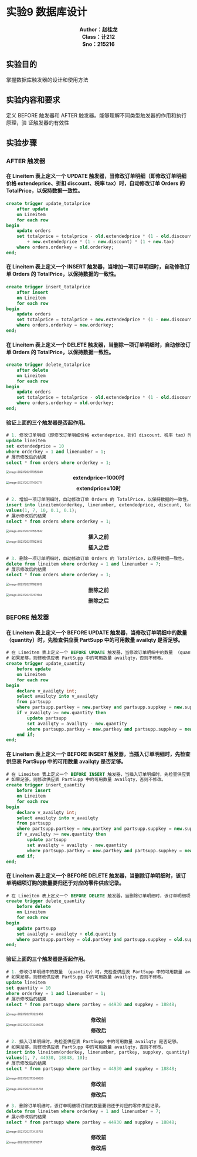 # 实验9 数据库设计

<center><strong>Author：赵桂龙<br>Class：计212<br>Sno：215216</strong></center>

## 实验目的

掌握数据库触发器的设计和使用方法

## 实验内容和要求

定义 BEFORE 触发器和 AFTER 触发器。能够理解不同类型触发器的作用和执行原理，验 证触发器的有效性

## 实验步骤

### AFTER 触发器

####  在 Lineitem 表上定义一个 UPDATE 触发器，当修改订单明细（即修改订单明细价格 extendeprice、折扣 discount、税率 tax）时，自动修改订单 Orders 的 TotalPrice，以保持数据一致性。 

```sql
create trigger update_totalprice
    after update
    on Lineitem
    for each row
begin
    update orders
    set totalprice = totalprice - old.extendedprice * (1 - old.discount) * (1 + old.tax)
        + new.extendedprice * (1 - new.discount) * (1 + new.tax)
    where orders.orderkey = old.orderkey;
end;
```

#### 在 Lineitem 表上定义一个 INSERT 触发器，当增加一项订单明细时，自动修改订单 Orders 的 TotalPrice，以保持数据的一致性。 

```sql
create trigger insert_totalprice
    after insert
    on Lineitem
    for each row
begin
    update orders
    set totalprice = totalprice + new.extendedprice * (1 - new.discount) * (1 + new.tax)
    where orders.orderkey = new.orderkey;
end;
```

#### 在 Lineitem 表上定义一个 DELETE 触发器，当删除一项订单明细时，自动修改订单 Orders 的 TotalPrice，以保持数据一致性。 

```sql
create trigger delete_totalprice
    after delete
    on Lineitem
    for each row
begin
    update orders
    set totalprice = totalprice - old.extendedprice * (1 - old.discount) * (1 + old.tax)
    where orders.orderkey = old.orderkey;
end;
```

#### 验证上面的三个触发器是否起作用。 

```sql
# 1. 修改订单明细（即修改订单明细价格 extendeprice、折扣 discount、税率 tax）时，自动修改订单 Orders 的 TotalPrice，以保持数据一致性。
update lineitem
set extendedprice = 10
where orderkey = 1 and linenumber = 1;
# 展示修改后的结果
select * from orders where orderkey = 1;
```

<img src="./实验8-触发器实验.assets/image-20231202171352049.png" alt="image-20231202171352049" style="zoom:50%;" />

<center><strong>extendprice=1000时</strong></center>

<img src="./实验8-触发器实验.assets/image-20231202171430711.png" alt="image-20231202171430711" style="zoom:50%;" />

<center><strong>extendprice=10时</strong></center>

```sql
# 2. 增加一项订单明细时，自动修改订单 Orders 的 TotalPrice，以保持数据的一致性。
insert into lineitem(orderkey, linenumber, extendedprice, discount, tax)
values(1, 7, 10, 0.1, 0.1);
# 展示修改后的结果
select * from orders where orderkey = 1;
```

<img src="./实验8-触发器实验.assets/image-20231202171557842.png" alt="image-20231202171557842" style="zoom:50%;" />

<center><strong>插入之前</strong></center>

<img src="./实验8-触发器实验.assets/image-20231202171923612.png" alt="image-20231202171923612" style="zoom:50%;" />

<center><strong>插入之后</strong></center>

```sql
# 3. 删除一项订单明细时，自动修改订单 Orders 的 TotalPrice，以保持数据一致性。
delete from lineitem where orderkey = 1 and linenumber = 7;
# 展示修改后的结果
select * from orders where orderkey = 1;
```



<img src="./实验8-触发器实验.assets/image-20231202171923612.png" alt="image-20231202171923612" style="zoom:50%;" />

<center><strong>删除之前</strong></center>

<img src="./实验8-触发器实验.assets/image-20231202172101544.png" alt="image-20231202172101544" style="zoom:50%;" />

<center><strong>删除之后</strong></center>

### BEFORE 触发器

####  在 Lineitem 表上定义一个 BEFORE UPDATE 触发器，当修改订单明细中的数量 （quantity）时，先检查供应表 PartSupp 中的可用数量 availqty 是否足够。 

```sql
# 在 Lineitem 表上定义一个 BEFORE UPDATE 触发器，当修改订单明细中的数量 （quantity）时，先检查供应表 PartSupp 中的可用数量 availqty 是否足够。
# 如果足够，则修改供应表 PartSupp 中的可用数量 availqty，否则不修改。
create trigger update_quantity
    before update
    on Lineitem
    for each row
begin
    declare v_availqty int;
    select availqty into v_availqty
    from partsupp
    where partsupp.partkey = new.partkey and partsupp.suppkey = new.suppkey;
    if v_availqty >= new.quantity then
        update partsupp
        set availqty = availqty - new.quantity
        where partsupp.partkey = new.partkey and partsupp.suppkey = new.suppkey;
    end if;
end;
```



#### 在 Lineitem 表上定义一个 BEFORE INSERT 触发器，当插入订单明细时，先检查供应表 PartSupp 中的可用数量 availqty 是否足够。

```sql
# 在 Lineitem 表上定义一个 BEFORE INSERT 触发器，当插入订单明细时，先检查供应表 PartSupp 中的可用数量 availqty 是否足够。
# 如果足够，则修改供应表 PartSupp 中的可用数量 availqty，否则不修改。
create trigger insert_quantity
    before insert
    on Lineitem
    for each row
begin
    declare v_availqty int;
    select availqty into v_availqty
    from partsupp
    where partsupp.partkey = new.partkey and partsupp.suppkey = new.suppkey;
    if v_availqty >= new.quantity then
        update partsupp
        set availqty = availqty - new.quantity
        where partsupp.partkey = new.partkey and partsupp.suppkey = new.suppkey;
    end if;
end;
```



#### 在 Lineitem 表上定义一个 BEFORE DELETE 触发器，当删除订单明细时，该订单明细项订购的数量要归还于对应的零件供应记录。

```sql
# 在 Lineitem 表上定义一个 BEFORE DELETE 触发器，当删除订单明细时，该订单明细项订购的数量要归还于对应的零件供应记录。
create trigger delete_quantity
    before delete
    on Lineitem
    for each row
begin
    update partsupp
    set availqty = availqty + old.quantity
    where partsupp.partkey = old.partkey and partsupp.suppkey = old.suppkey;
end;
```



####  验证上面的三个触发器是否起作用。

```sql
# 1. 修改订单明细中的数量 （quantity）时，先检查供应表 PartSupp 中的可用数量 availqty 是否足够。
# 如果足够，则修改供应表 PartSupp 中的可用数量 availqty，否则不修改。
update lineitem
set quantity = 10
where orderkey = 1 and linenumber = 1;
# 展示修改后的结果
select * from partsupp where partkey = 44930 and suppkey = 18848;
```

<img src="./实验8-触发器实验.assets/image-20231202173222456.png" alt="image-20231202173222456" style="zoom:50%;" />

<center><strong>修改前</strong></center>

<img src="./实验8-触发器实验.assets/image-20231202173248026.png" alt="image-20231202173248026" style="zoom:50%;" />

<center><strong>修改后</strong></center>

```sql
# 2. 插入订单明细时，先检查供应表 PartSupp 中的可用数量 availqty 是否足够。
# 如果足够，则修改供应表 PartSupp 中的可用数量 availqty，否则不修改。
insert into lineitem(orderkey, linenumber, partkey, suppkey, quantity)
values(1, 7, 44930, 18848, 10);
# 展示修改后的结果
select * from partsupp where partkey = 44930 and suppkey = 18848;
```



<img src="./实验8-触发器实验.assets/image-20231202173248026.png" alt="image-20231202173248026" style="zoom:50%;" />

<center><strong>修改前</strong></center>

<img src="./实验8-触发器实验.assets/image-20231202173425732.png" alt="image-20231202173425732" style="zoom:50%;" />

<center><strong>修改后</strong></center>

```sql
# 3. 删除订单明细时，该订单明细项订购的数量要归还于对应的零件供应记录。
delete from lineitem where orderkey = 1 and linenumber = 7;
# 展示修改后的结果
select * from partsupp where partkey = 44930 and suppkey = 18848;
```

<img src="./实验8-触发器实验.assets/image-20231202173425732.png" alt="image-20231202173425732" style="zoom:50%;" />

<center><strong>修改前</strong></center>

<img src="./实验8-触发器实验.assets/image-20231202173516517.png" alt="image-20231202173516517" style="zoom:50%;" />

<center><strong>修改后</strong></center>